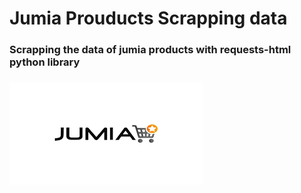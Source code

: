 # Jumia Prouducts Scrapping data 
### Scrapping the data of jumia products with **requests-html** python library
###
![](https://github.com/Abdulrahmankhaled11/jumia-scraping/blob/main/photo.png)


